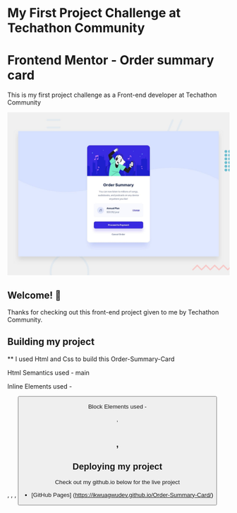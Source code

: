 # My First Project Challenge at Techathon Community
# Frontend Mentor - Order summary card

This is my first project challenge as a Front-end developer at Techathon Community

![Design preview for the Order summary card coding challenge](./design/desktop-preview.jpg)

## Welcome! 👋

Thanks for checking out this front-end project given to me by Techathon Community.

##  Building my project

**  I used Html and Css to build this Order-Summary-Card

Html Semantics used  - main

Inline Elements used  - <p>, <a>, <img>, <button>
  
Block Elements used - <div>, <h1> <h2>, <body>

##  Deploying my project

Check out my github.io below for the live project

- [GitHub Pages] (https://ikwuagwudev.github.io/Order-Summary-Card/)

